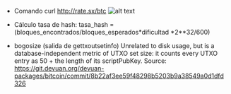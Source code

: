 - Comando curl http://rate.sx/btc
![alt text](https://i.imgur.com/QIKdA8k.png)

- Cálculo tasa de hash:
  tasa_hash = (bloques_encontrados/bloques_esperados*dificultad *2**32/600)

- bogosize (salida de gettxoutsetinfo)
  Unrelated to disk usage, but is a database-independent metric of UTXO set size: it counts every UTXO entry as 50 + the length of its  scriptPubKey. Source: https://git.devuan.org/devuan-packages/bitcoin/commit/8b22af3ee59f48298b5203b9a38549a0d1dfd326
